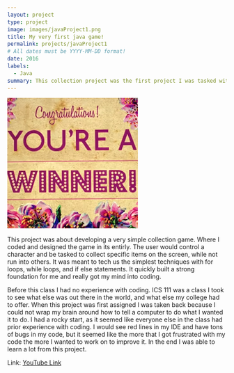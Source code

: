 ```yaml
---
layout: project
type: project
image: images/javaProject1.png
title: My very first java game!
permalink: projects/javaProject1
# All dates must be YYYY-MM-DD format!
date: 2016
labels:
  - Java
summary: This collection project was the first project I was tasked with as an ICS student.  
---
```


<div class="ui small rounded images">
  <img class="ui image" src="../images/javaProject1.png ">
</div>

This project was about developing a very simple collection game. Where I coded and designed the game in its entirly. The user would control a character and be tasked to collect specific items on the screen, while not run into others. It was meant to tech us the simplest techniques with for loops, while loops, and if else statements. It quickly built a strong foundation for me and really got my mind into coding.

Before this class I had no experience with coding. ICS 111 was a class I took to see what else was out there in the world, and what else my college had to offer. When this project was first assigned I was taken back because I could not wrap my brain around how to tell a computer to do what I wanted it to do. I had a rocky start, as it seemed like everyone else in the class had prior experience with coding. I would see red lines in my IDE and have tons of bugs in my code, but it seemed like the more that I got frustrated with my code the more I wanted to work on to improve it.  In the end I was able to learn a lot from this project.

Link: <a href="https://www.youtube.com/watch?v=j_3VJfIqkHw"><i class="large github icon"></i>YouTube Link</a>
